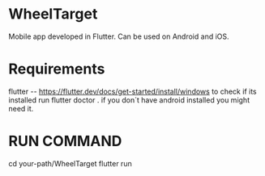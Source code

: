 # WheelTarget

Mobile app developed in Flutter.
Can be used on Android and iOS.


# Requirements 

flutter  -- https://flutter.dev/docs/get-started/install/windows
to check if its installed run flutter doctor .
if you don´t have android installed you might need it.

# RUN COMMAND
cd your-path/WheelTarget
flutter run
